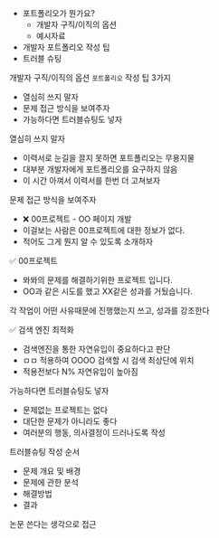 - 포트폴리오가 뭔가요?
	- 개발자 구직/이직의 옵션
	- 예시자료
- 개발자 포트폴리오 작성 팁
- 트러블 슈팅





개발자 구직/이직의 옵션 `포트폴리오` 작성 팁 3가지  
  
* 열심히 쓰지 말자  
* 문제 접근 방식을 보여주자  
* 가능하다면 트러블슈팅도 넣자  
  
  
  
  
열심히 쓰지 말자  
* 이력서로 눈길을 끌지 못하면 포트폴리오는 무용지물  
* 대부분 개발자에게 포트폴리오를 요구하지 않음  
* 이 시간 아껴서 이력서를 한번 더 고쳐보자  
  
  
  
  
문제 접근 방식을 보여주자  
* ❌ 00프로젝트 - OO 페이지 개발  
* 이걸보는 사람은 00프로젝트에 대한 정보가 없다.  
* 적어도 그게 뭔지 알 수 있도록 소개하자  
  
✅ 00프로젝트  
* 뫄뫄의 문제를 해결하기위한 프로젝트 입니다.  
* OO과 같은 시도를 했고 XX같은 성과를 거뒀습니다.  
  
  
  
  
각 작업이 어떤 사유때문에 진행했는지 쓰고, 성과를 강조한다  
  
✅ 검색 엔진 최적화  
* 검색엔진을 통한 자연유입이 중요하다고 판단  
* ㅁㅁ 적용하여 OOOO 검색할 시 검색 최상단에 위치  
* 적용전보다 N% 자연유입이 높아짐  
  
  
  
가능하다면 트러블슈팅도 넣자  
* 문제없는 프로젝트는 없다  
* 대단한 문제가 아니라도 좋다  
* 여러분의 행동, 의사결정이 드러나도록 작성  
  
  
  
트러블슈팅 작성 순서  
* 문제 개요 및 배경  
* 문제에 관한 분석  
* 해결방법  
* 결과  
  
논문 쓴다는 생각으로 접근